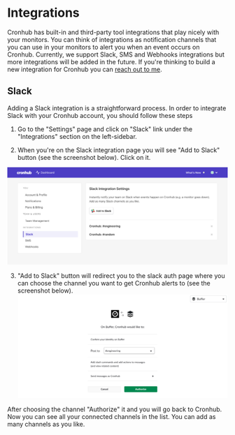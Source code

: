 # Integrations

Cronhub has built-in and third-party tool integrations that play nicely with your monitors. You can think of integrations as notification channels that you can use in your monitors to alert you when an event occurs on Cronhub. Currently, we support Slack, SMS and Webhooks integrations but more integrations will be added in the future. If you're thinking to build a new integration for Cronhub you can [reach out to me](mailto:tigran@cronhub.io).

## Slack
Adding a Slack integration is a straightforward process. In order to integrate Slack with your Cronhub account, you should follow these steps

1. Go to the "Settings" page and click on "Slack" link under the "Integrations" section on the left-sidebar.

2. When you're on the Slack integration page you will see "Add to Slack" button (see the screenshot below). Click on it.

![Add to Slack](./slack-integration-step-1.png)

3. "Add to Slack" button will redirect you to the slack auth page where you can choose the channel you want to get Cronhub alerts to (see the screenshot below).
![Slack auth page](./slack-integration-step-2.png)

After choosing the channel "Authorize" it and you will go back to Cronhub. Now you can see all your connected channels in the list. You can add as many channels as you like.

